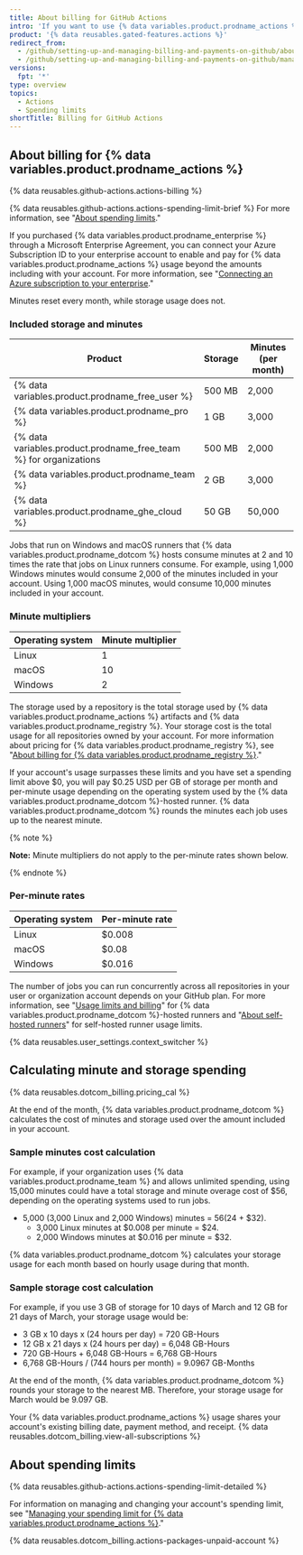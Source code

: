 ```yaml
---
title: About billing for GitHub Actions
intro: 'If you want to use {% data variables.product.prodname_actions %} beyond the storage or minutes included in your account, you will be billed for additional usage.'
product: '{% data reusables.gated-features.actions %}'
redirect_from:
  - /github/setting-up-and-managing-billing-and-payments-on-github/about-billing-for-github-actions
  - /github/setting-up-and-managing-billing-and-payments-on-github/managing-billing-for-github-actions/about-billing-for-github-actions
versions:
  fpt: '*'
type: overview
topics:
  - Actions
  - Spending limits
shortTitle: Billing for GitHub Actions
---
```

## About billing for {% data variables.product.prodname_actions %}

{% data reusables.github-actions.actions-billing %}

{% data reusables.github-actions.actions-spending-limit-brief %} For more information, see "[About spending limits](#about-spending-limits)."

If you purchased {% data variables.product.prodname_enterprise %} through a Microsoft Enterprise Agreement, you can connect your Azure Subscription ID to your enterprise account to enable and pay for {% data variables.product.prodname_actions %} usage beyond the amounts including with your account. For more information, see "[Connecting an Azure subscription to your enterprise](/github/setting-up-and-managing-your-enterprise/connecting-an-azure-subscription-to-your-enterprise)."

Minutes reset every month, while storage usage does not.

### Included storage and minutes

|Product | Storage | Minutes (per month)|
|------- | ------- | ---------|
| {% data variables.product.prodname_free_user %} | 500 MB | 2,000 |
| {% data variables.product.prodname_pro %} | 1 GB | 3,000 |
| {% data variables.product.prodname_free_team %} for organizations | 500 MB | 2,000 |
| {% data variables.product.prodname_team %} | 2 GB | 3,000 |
| {% data variables.product.prodname_ghe_cloud %} | 50 GB | 50,000 |

Jobs that run on Windows and macOS runners that {% data variables.product.prodname_dotcom %} hosts consume minutes at 2 and 10 times the rate that jobs on Linux runners consume. For example, using 1,000 Windows minutes would consume 2,000 of the minutes included in your account. Using 1,000 macOS minutes, would consume 10,000 minutes included in your account.

### Minute multipliers

| Operating system | Minute multiplier |
|------- | ---------|
| Linux | 1 |
| macOS| 10 |
| Windows | 2 |

The storage used by a repository is the total storage used by {% data variables.product.prodname_actions %} artifacts and {% data variables.product.prodname_registry %}. Your storage cost is the total usage for all repositories owned by your account. For more information about pricing for  {% data variables.product.prodname_registry %}, see "[About billing for {% data variables.product.prodname_registry %}](/billing/managing-billing-for-github-packages/about-billing-for-github-packages)."

 If your account's usage surpasses these limits and you have set a spending limit above $0, you will pay $0.25 USD per GB of storage per month and per-minute usage depending on the operating system used by the {% data variables.product.prodname_dotcom %}-hosted runner. {% data variables.product.prodname_dotcom %} rounds the minutes each job uses up to the nearest minute.

{% note %}

**Note:** Minute multipliers do not apply to the per-minute rates shown below.

{% endnote %}

### Per-minute rates

| Operating system | Per-minute rate |
|------- | ---------|
| Linux | $0.008 |
| macOS | $0.08 |
| Windows | $0.016 |

The number of jobs you can run concurrently across all repositories in your user or organization account depends on your GitHub plan. For more information, see "[Usage limits and billing](/actions/reference/usage-limits-billing-and-administration)" for {% data variables.product.prodname_dotcom %}-hosted runners and "[About self-hosted runners](/actions/hosting-your-own-runners/about-self-hosted-runners/#usage-limits)" for self-hosted runner usage limits.

{% data reusables.user_settings.context_switcher %}

## Calculating minute and storage spending

{% data reusables.dotcom_billing.pricing_cal %}

At the end of the month, {% data variables.product.prodname_dotcom %} calculates the cost of minutes and storage used over the amount included in your account.

### Sample minutes cost calculation

For example, if your organization uses {% data variables.product.prodname_team %} and allows unlimited spending, using 15,000 minutes could have a total storage and minute overage cost of $56, depending on the operating systems used to run jobs.

- 5,000 (3,000 Linux and 2,000 Windows) minutes = $56 ($24 + $32).
  - 3,000 Linux minutes at $0.008 per minute = $24.
  - 2,000 Windows minutes at $0.016 per minute = $32.

{% data variables.product.prodname_dotcom %} calculates your storage usage for each month based on hourly usage during that month.

### Sample storage cost calculation

For example, if you use 3 GB of storage for 10 days of March and 12 GB for 21 days of March, your storage usage would be:

- 3 GB x 10 days x (24 hours per day) = 720 GB-Hours
- 12 GB x 21 days x (24 hours per day) = 6,048 GB-Hours
- 720 GB-Hours + 6,048 GB-Hours = 6,768 GB-Hours
- 6,768 GB-Hours / (744 hours per month) = 9.0967 GB-Months

At the end of the month, {% data variables.product.prodname_dotcom %} rounds your storage to the nearest MB. Therefore, your storage usage for March would be 9.097 GB.

Your {% data variables.product.prodname_actions %} usage shares your account's existing billing date, payment method, and receipt. {% data reusables.dotcom_billing.view-all-subscriptions %}

## About spending limits

{% data reusables.github-actions.actions-spending-limit-detailed %}

For information on managing and changing your account's spending limit, see "[Managing your spending limit for {% data variables.product.prodname_actions %}](/billing/managing-billing-for-github-actions/managing-your-spending-limit-for-github-actions)."

{% data reusables.dotcom_billing.actions-packages-unpaid-account %}
